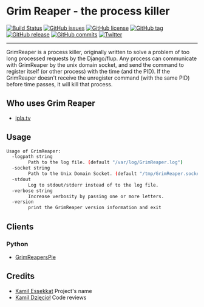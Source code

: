 # Grim Reaper - the process killer

[![Build Status](https://travis-ci.org/matee911/GrimReaper.svg)](https://travis-ci.org/matee911/GrimReaper)
[![GitHub issues](https://img.shields.io/github/issues/matee911/GrimReaper.svg)](https://github.com/matee911/GrimReaper/issues)
[![GitHub license](https://img.shields.io/github/license/matee911/GrimReaper.svg)](https://github.com/matee911/GrimReaper/blob/master/LICENSE)
[![GitHub tag](https://img.shields.io/github/tag/matee911/GrimReaper.svg)]()
[![GitHub release](https://img.shields.io/github/release/matee911/GrimReaper.svg)]()
[![GitHub commits](https://img.shields.io/github/commits-since/matee911/GrimReaper/0.1.svg)]()
[![Twitter](https://img.shields.io/twitter/url/https/github.com/matee911/GrimReaper.svg?style=social)](https://twitter.com/intent/tweet?text=Wow:&url=%5Bobject%20Object%5D)


------

GrimReaper is a process killer, originally written to solve a problem of too long processed requests by the Django/flup.
Any process can communicate with GrimReaper by the unix domain socket, and send the command to register itself (or other process) with the time (and the PID).
If the GrimReaper doesn't receive the unregister command (with the same PID) before time passes, it will kill that process.


## Who uses Grim Reaper

* [ipla.tv](http://ipla.tv/)

## Usage

```bash
Usage of GrimReaper:
  -logpath string
    	Path to the log file. (default "/var/log/GrimReaper.log")
  -socket string
    	Path to the Unix Domain Socket. (default "/tmp/GrimReaper.socket")
  -stdout
    	Log to stdout/stderr instead of to the log file.
  -verbose string
    	Increase verbosity by passing one or more letters.
  -version
    	print the GrimReaper version information and exit
```

## Clients

### Python

* [GrimReapersPie](http://github.com/matee911/GrimReapersPie)

## Credits

* [Kamil Essekkat](https://github.com/ekamil) Project's name
* [Kamil Dzięcioł](https://github.com/woodpeaker) Code reviews
